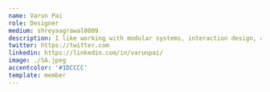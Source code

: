 ```yaml
---
name: Varun Pai
role: Designer
medium: shreyaagrawal0809
description: I like working with modular systems, interaction design, and front-end web development. I have a drive to keep solutions simple, both in design and code.
twitter: https://twitter.com
linkedin: https://linkedin.com/in/varunpai/
image: ./SA.jpeg
accentcolor: '#1DCCCC'
template: member
---
```

